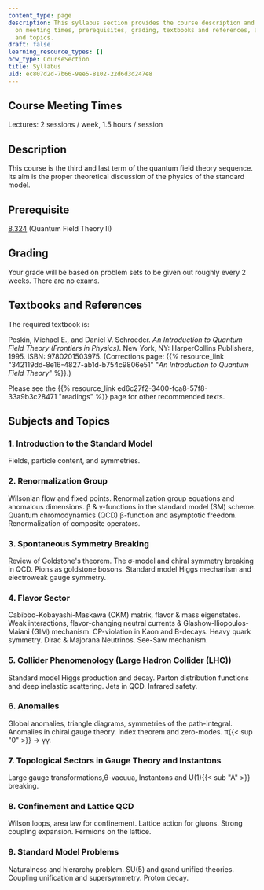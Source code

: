 ```yaml
---
content_type: page
description: This syllabus section provides the course description and information
  on meeting times, prerequisites, grading, textbooks and references, and subjects
  and topics.
draft: false
learning_resource_types: []
ocw_type: CourseSection
title: Syllabus
uid: ec807d2d-7b66-9ee5-8102-22d6d3d247e8
---
```

## Course Meeting Times

Lectures: 2 sessions / week, 1.5 hours / session

## Description

This course is the third and last term of the quantum field theory sequence. Its aim is the proper theoretical discussion of the physics of the standard model.

## Prerequisite

[8.324](/courses/8-324-relativistic-quantum-field-theory-ii-fall-2010) (Quantum Field Theory II)

## Grading

Your grade will be based on problem sets to be given out roughly every 2 weeks. There are no exams.

## Textbooks and References

The required textbook is:

Peskin, Michael E., and Daniel V. Schroeder. _An Introduction to Quantum Field Theory (Frontiers in Physics)_. New York, NY: HarperCollins Publishers, 1995. ISBN: 9780201503975. (Corrections page: {{% resource_link "342119dd-8e16-4827-ab1d-b754c9806e51" "_An Introduction to Quantum Field Theory_" %}}.)

Please see the {{% resource_link ed6c27f2-3400-fca8-57f8-33a9b3c28471 "readings" %}} page for other recommended texts.

## Subjects and Topics

### 1\. Introduction to the Standard Model

Fields, particle content, and symmetries.

### 2\. Renormalization Group

Wilsonian flow and fixed points. Renormalization group equations and anomalous dimensions. β & γ-functions in the standard model (SM) scheme. Quantum chromodynamics (QCD) β-function and asymptotic freedom. Renormalization of composite operators.

### 3\. Spontaneous Symmetry Breaking

Review of Goldstone's theorem. The σ-model and chiral symmetry breaking in QCD. Pions as goldstone bosons. Standard model Higgs mechanism and electroweak gauge symmetry.

### 4\. Flavor Sector

Cabibbo-Kobayashi-Maskawa (CKM) matrix, flavor & mass eigenstates. Weak interactions, flavor-changing neutral currents & Glashow-Iliopoulos-Maiani (GIM) mechanism. CP-violation in Kaon and B-decays. Heavy quark symmetry. Dirac & Majorana Neutrinos. See-Saw mechanism.

### 5\. Collider Phenomenology (Large Hadron Collider (LHC))

Standard model Higgs production and decay. Parton distribution functions and deep inelastic scattering. Jets in QCD. Infrared safety.

### 6\. Anomalies

Global anomalies, triangle diagrams, symmetries of the path-integral. Anomalies in chiral gauge theory. Index theorem and zero-modes. π{{< sup "0" >}} → γγ.

### 7\. Topological Sectors in Gauge Theory and Instantons

Large gauge transformations,θ-vacuua, Instantons and U(1){{< sub "A" >}} breaking.

### 8\. Confinement and Lattice QCD

Wilson loops, area law for confinement. Lattice action for gluons. Strong coupling expansion. Fermions on the lattice.

### 9\. Standard Model Problems

Naturalness and hierarchy problem. SU(5) and grand unified theories. Coupling unification and supersymmetry. Proton decay.